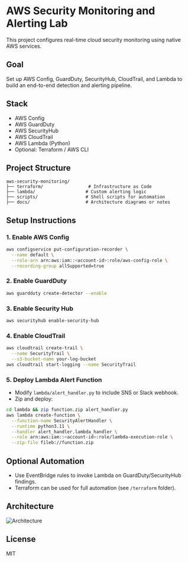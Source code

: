 # AWS Security Monitoring and Alerting Lab

This project configures real-time cloud security monitoring using native AWS services.

##  Goal

Set up AWS Config, GuardDuty, SecurityHub, CloudTrail, and Lambda to build an end-to-end detection and alerting pipeline.

##  Stack

- AWS Config
- AWS GuardDuty
- AWS SecurityHub
- AWS CloudTrail
- AWS Lambda (Python)
- Optional: Terraform / AWS CLI

## Project Structure

```
aws-security-monitoring/
├── terraform/                 # Infrastructure as Code
├── lambda/                   # Custom alerting logic
├── scripts/                  # Shell scripts for automation
├── docs/                     # Architecture diagrams or notes
```

##  Setup Instructions

### 1. Enable AWS Config

```bash
aws configservice put-configuration-recorder \
  --name default \
  --role-arn arn:aws:iam::<account-id>:role/aws-config-role \
  --recording-group allSupported=true
```

### 2. Enable GuardDuty

```bash
aws guardduty create-detector --enable
```

### 3. Enable Security Hub

```bash
aws securityhub enable-security-hub
```

### 4. Enable CloudTrail

```bash
aws cloudtrail create-trail \
  --name SecurityTrail \
  --s3-bucket-name your-log-bucket
aws cloudtrail start-logging --name SecurityTrail
```

### 5. Deploy Lambda Alert Function

- Modify `lambda/alert_handler.py` to include SNS or Slack webhook.
- Zip and deploy:

```bash
cd lambda && zip function.zip alert_handler.py
aws lambda create-function \
  --function-name SecurityAlertHandler \
  --runtime python3.11 \
  --handler alert_handler.lambda_handler \
  --role arn:aws:iam::<account-id>:role/lambda-execution-role \
  --zip-file fileb://function.zip
```

##  Optional Automation

- Use EventBridge rules to invoke Lambda on GuardDuty/SecurityHub findings.
- Terraform can be used for full automation (see `/terraform` folder).

##  Architecture

![Architecture](docs/architecture.png)

##  License

MIT
